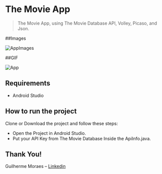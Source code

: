 # The Movie App
> The Movie App, using The Movie Database API, Volley, Picaso, and Json.

##Images

![AppImages](https://user-images.githubusercontent.com/22078132/95004448-86016f00-05c1-11eb-9deb-bc1360e7091a.jpg)


##GIF

![App](https://user-images.githubusercontent.com/22078132/95004065-be527e80-05bc-11eb-97ef-88816889f5c4.gif)


## Requirements
- Android Studio

## How to run the project
Clone or Download the project and follow these steps:

- Open the Project in Android Studio.
- Put your API Key from The Movie Database Inside the ApiInfo.java.

## Thank You!

Guilherme Moraes – [Linkedin](https://www.linkedin.com/in/guilherme-garcia-dos-santos-40b63891/) 
